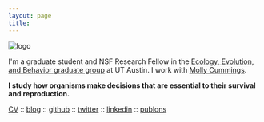 ```yaml
---
layout: page
title:
---
```


![logo](../files/photo.jpg)

I'm a graduate student and NSF Research Fellow in the [Ecology, Evolution, and Behavior graduate group](https://www.cns.utexas.edu/eeb-graduate-program) at UT Austin. I work with [Molly Cummings](http://www.bio.utexas.edu/research/cummingslab/).

__I study how organisms make decisions that are essential to their survival and reproduction.__

[CV](../files/cv.pdf)
:: [blog](https://lukereding.github.io/nonstandard_deviations/)
:: [github](https://github.com/lukereding)
:: [twitter](https://twitter.com/lpreding)
:: [linkedin](https://www.linkedin.com/in/luke-reding-95b318129)
:: [publons](https://publons.com/author/1264405/luke-reding#profile)
